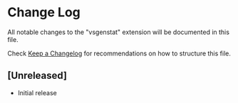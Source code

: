 # Change Log
All notable changes to the "vsgenstat" extension will be documented in this file.

Check [Keep a Changelog](http://keepachangelog.com/) for recommendations on how to structure this file.

## [Unreleased]
- Initial release